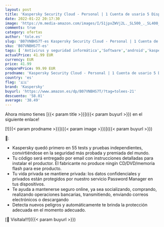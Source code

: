 ```yaml
---
layout: post
title: 'Kaspersky Security Cloud - Personal | 1 Cuenta de usario 5 Dispositivos | 1 Año | PC / Mac / Android | Código de activación vía correo electrónico'
date: 2022-01-22 20:17:30
image: 'https://m.media-amazon.com/images/I/51jpxZWVj2L._SL500_._SL400_.jpg'
comments: true
category: ofertas
author: 'tole.es'
slug: 'B07VNBHS7T-es Kaspersky Security Cloud - Personal | 1 Cuenta de usario 5...'
sku: 'B07VNBHS7T-es'
tags: [ 'Antivirus y seguridad informática','Software','android','kaspersky', ]
actualPrice: 41.99 EUR
currency: EUR
price: 41.99
comparePrice: 99.99 EUR
prodname: 'Kaspersky Security Cloud - Personal | 1 Cuenta de usario 5 Dispositivos | 1 Año | PC / Mac / Android | Código de activación vía correo electrónico'
country: 'es'
flag: '🇪🇸'
brand: 'Kaspersky'
buyurl: 'https://www.amazon.es/dp/B07VNBHS7T/?tag=tolees-21'
descuento: '58.01'
average: '38.49'
---
```


Ahora mismo tienes [{{< param title >}}]({{< param buyurl >}}) en el siguiente enlace!

[![{{< param prodname >}}]({{< param image >}})]({{< param buyurl >}})

🔎:

- Kaspersky quedó primero en 55 tests y pruebas independientes, convirtiéndose en la seguridad más probada y premiada del mundo.
- Tu código será entregado por email con instrucciones detalladas para instalar el productor. El fabricante no produce ningín CD/DVD/memoria flash para ese producto.
- Tu vida privada se mantiene privada: los datos confidenciales y privados están protegidos por nuestro servicio Password Manager en tus dispositivos.
- Te ayuda a mantenerse seguro online, ya sea socializando, comprando, realizando operaciones bancarias, transmitiendo, enviando correos electrónicos o descargando
- Detecta nuevos peligros y automáticamente te brinda la protección adecuada en el momento adecuado.

[🛒 Visítala!!!]({{< param buyurl >}})
